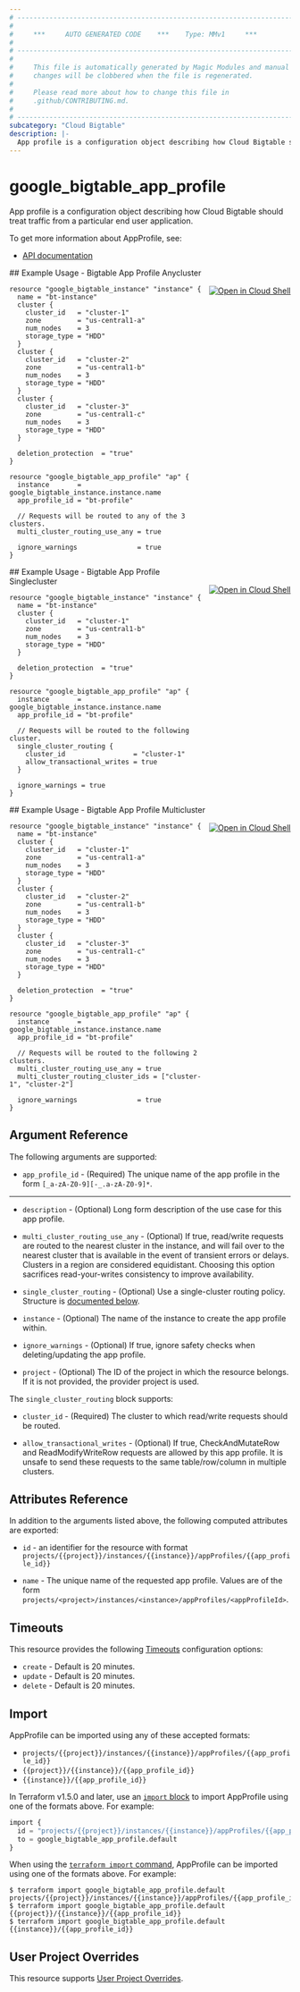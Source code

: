 ```yaml
---
# ----------------------------------------------------------------------------
#
#     ***     AUTO GENERATED CODE    ***    Type: MMv1     ***
#
# ----------------------------------------------------------------------------
#
#     This file is automatically generated by Magic Modules and manual
#     changes will be clobbered when the file is regenerated.
#
#     Please read more about how to change this file in
#     .github/CONTRIBUTING.md.
#
# ----------------------------------------------------------------------------
subcategory: "Cloud Bigtable"
description: |-
  App profile is a configuration object describing how Cloud Bigtable should treat traffic from a particular end user application.
---
```


# google\_bigtable\_app\_profile

App profile is a configuration object describing how Cloud Bigtable should treat traffic from a particular end user application.


To get more information about AppProfile, see:

* [API documentation](https://cloud.google.com/bigtable/docs/reference/admin/rest/v2/projects.instances.appProfiles)

<div class = "oics-button" style="float: right; margin: 0 0 -15px">
  <a href="https://console.cloud.google.com/cloudshell/open?cloudshell_git_repo=https%3A%2F%2Fgithub.com%2Fterraform-google-modules%2Fdocs-examples.git&cloudshell_working_dir=bigtable_app_profile_anycluster&cloudshell_image=gcr.io%2Fcloudshell-images%2Fcloudshell%3Alatest&open_in_editor=main.tf&cloudshell_print=.%2Fmotd&cloudshell_tutorial=.%2Ftutorial.md" target="_blank">
    <img alt="Open in Cloud Shell" src="//gstatic.com/cloudssh/images/open-btn.svg" style="max-height: 44px; margin: 32px auto; max-width: 100%;">
  </a>
</div>
## Example Usage - Bigtable App Profile Anycluster


```hcl
resource "google_bigtable_instance" "instance" {
  name = "bt-instance"
  cluster {
    cluster_id   = "cluster-1"
    zone         = "us-central1-a"
    num_nodes    = 3
    storage_type = "HDD"
  }
  cluster {
    cluster_id   = "cluster-2"
    zone         = "us-central1-b"
    num_nodes    = 3
    storage_type = "HDD"
  }
  cluster {
    cluster_id   = "cluster-3"
    zone         = "us-central1-c"
    num_nodes    = 3
    storage_type = "HDD"
  }  

  deletion_protection  = "true"
}

resource "google_bigtable_app_profile" "ap" {
  instance       = google_bigtable_instance.instance.name
  app_profile_id = "bt-profile"

  // Requests will be routed to any of the 3 clusters.
  multi_cluster_routing_use_any = true

  ignore_warnings               = true
}
```
<div class = "oics-button" style="float: right; margin: 0 0 -15px">
  <a href="https://console.cloud.google.com/cloudshell/open?cloudshell_git_repo=https%3A%2F%2Fgithub.com%2Fterraform-google-modules%2Fdocs-examples.git&cloudshell_working_dir=bigtable_app_profile_singlecluster&cloudshell_image=gcr.io%2Fcloudshell-images%2Fcloudshell%3Alatest&open_in_editor=main.tf&cloudshell_print=.%2Fmotd&cloudshell_tutorial=.%2Ftutorial.md" target="_blank">
    <img alt="Open in Cloud Shell" src="//gstatic.com/cloudssh/images/open-btn.svg" style="max-height: 44px; margin: 32px auto; max-width: 100%;">
  </a>
</div>
## Example Usage - Bigtable App Profile Singlecluster


```hcl
resource "google_bigtable_instance" "instance" {
  name = "bt-instance"
  cluster {
    cluster_id   = "cluster-1"
    zone         = "us-central1-b"
    num_nodes    = 3
    storage_type = "HDD"
  }

  deletion_protection  = "true"
}

resource "google_bigtable_app_profile" "ap" {
  instance       = google_bigtable_instance.instance.name
  app_profile_id = "bt-profile"

  // Requests will be routed to the following cluster.
  single_cluster_routing {
    cluster_id                 = "cluster-1"
    allow_transactional_writes = true
  }

  ignore_warnings = true
}
```
<div class = "oics-button" style="float: right; margin: 0 0 -15px">
  <a href="https://console.cloud.google.com/cloudshell/open?cloudshell_git_repo=https%3A%2F%2Fgithub.com%2Fterraform-google-modules%2Fdocs-examples.git&cloudshell_working_dir=bigtable_app_profile_multicluster&cloudshell_image=gcr.io%2Fcloudshell-images%2Fcloudshell%3Alatest&open_in_editor=main.tf&cloudshell_print=.%2Fmotd&cloudshell_tutorial=.%2Ftutorial.md" target="_blank">
    <img alt="Open in Cloud Shell" src="//gstatic.com/cloudssh/images/open-btn.svg" style="max-height: 44px; margin: 32px auto; max-width: 100%;">
  </a>
</div>
## Example Usage - Bigtable App Profile Multicluster


```hcl
resource "google_bigtable_instance" "instance" {
  name = "bt-instance"
  cluster {
    cluster_id   = "cluster-1"
    zone         = "us-central1-a"
    num_nodes    = 3
    storage_type = "HDD"
  }
  cluster {
    cluster_id   = "cluster-2"
    zone         = "us-central1-b"
    num_nodes    = 3
    storage_type = "HDD"
  }
  cluster {
    cluster_id   = "cluster-3"
    zone         = "us-central1-c"
    num_nodes    = 3
    storage_type = "HDD"
  }

  deletion_protection  = "true"
}

resource "google_bigtable_app_profile" "ap" {
  instance       = google_bigtable_instance.instance.name
  app_profile_id = "bt-profile"

  // Requests will be routed to the following 2 clusters.
  multi_cluster_routing_use_any = true
  multi_cluster_routing_cluster_ids = ["cluster-1", "cluster-2"]

  ignore_warnings               = true
}
```

## Argument Reference

The following arguments are supported:


* `app_profile_id` -
  (Required)
  The unique name of the app profile in the form `[_a-zA-Z0-9][-_.a-zA-Z0-9]*`.


- - -


* `description` -
  (Optional)
  Long form description of the use case for this app profile.

* `multi_cluster_routing_use_any` -
  (Optional)
  If true, read/write requests are routed to the nearest cluster in the instance, and will fail over to the nearest cluster that is available
  in the event of transient errors or delays. Clusters in a region are considered equidistant. Choosing this option sacrifices read-your-writes
  consistency to improve availability.

* `single_cluster_routing` -
  (Optional)
  Use a single-cluster routing policy.
  Structure is [documented below](#nested_single_cluster_routing).

* `instance` -
  (Optional)
  The name of the instance to create the app profile within.

* `ignore_warnings` -
  (Optional)
  If true, ignore safety checks when deleting/updating the app profile.

* `project` - (Optional) The ID of the project in which the resource belongs.
    If it is not provided, the provider project is used.


<a name="nested_single_cluster_routing"></a>The `single_cluster_routing` block supports:

* `cluster_id` -
  (Required)
  The cluster to which read/write requests should be routed.

* `allow_transactional_writes` -
  (Optional)
  If true, CheckAndMutateRow and ReadModifyWriteRow requests are allowed by this app profile.
  It is unsafe to send these requests to the same table/row/column in multiple clusters.

## Attributes Reference

In addition to the arguments listed above, the following computed attributes are exported:

* `id` - an identifier for the resource with format `projects/{{project}}/instances/{{instance}}/appProfiles/{{app_profile_id}}`

* `name` -
  The unique name of the requested app profile. Values are of the form `projects/<project>/instances/<instance>/appProfiles/<appProfileId>`.


## Timeouts

This resource provides the following
[Timeouts](https://developer.hashicorp.com/terraform/plugin/sdkv2/resources/retries-and-customizable-timeouts) configuration options:

- `create` - Default is 20 minutes.
- `update` - Default is 20 minutes.
- `delete` - Default is 20 minutes.

## Import


AppProfile can be imported using any of these accepted formats:

* `projects/{{project}}/instances/{{instance}}/appProfiles/{{app_profile_id}}`
* `{{project}}/{{instance}}/{{app_profile_id}}`
* `{{instance}}/{{app_profile_id}}`


In Terraform v1.5.0 and later, use an [`import` block](https://developer.hashicorp.com/terraform/language/import) to import AppProfile using one of the formats above. For example:

```tf
import {
  id = "projects/{{project}}/instances/{{instance}}/appProfiles/{{app_profile_id}}"
  to = google_bigtable_app_profile.default
}
```

When using the [`terraform import` command](https://developer.hashicorp.com/terraform/cli/commands/import), AppProfile can be imported using one of the formats above. For example:

```
$ terraform import google_bigtable_app_profile.default projects/{{project}}/instances/{{instance}}/appProfiles/{{app_profile_id}}
$ terraform import google_bigtable_app_profile.default {{project}}/{{instance}}/{{app_profile_id}}
$ terraform import google_bigtable_app_profile.default {{instance}}/{{app_profile_id}}
```

## User Project Overrides

This resource supports [User Project Overrides](https://registry.terraform.io/providers/hashicorp/google/latest/docs/guides/provider_reference#user_project_override).
